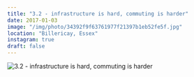 ```yaml
---
title: "3.2 - infrastructure is hard, commuting is harder"
date: 2017-01-03
image: "/img/photo/34392f9f63761977f21397b1eb52fe5f.jpg"
location: "Billericay, Essex"
instagram: true
draft: false
---
```


![3.2 - infrastructure is hard, commuting is harder](/img/photo/34392f9f63761977f21397b1eb52fe5f.jpg)
